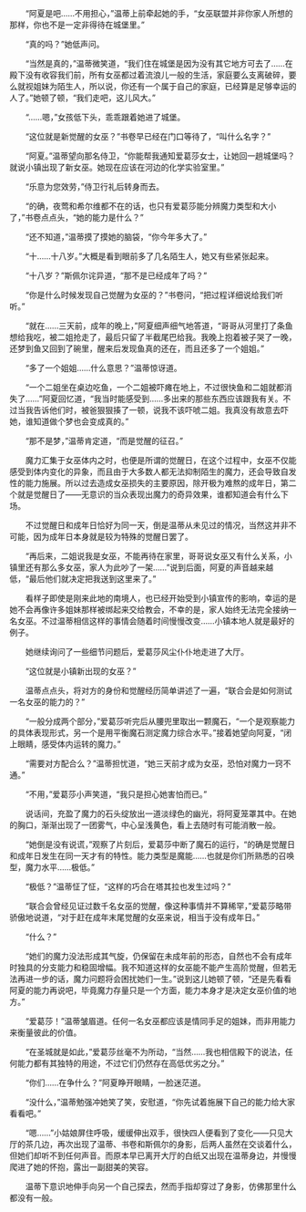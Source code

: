 　　“阿夏是吧……不用担心，”温蒂上前牵起她的手，“女巫联盟并非你家人所想的那样，你也不是一定非得待在城堡里。”

　　“真的吗？”她低声问。

　　“当然是真的，”温蒂微笑道，“我们住在城堡是因为没有其它地方可去了……在殿下没有收容我们前，所有女巫都过着流浪儿一般的生活，家庭要么支离破碎，要么就视姐妹为陌生人，所以说，你还有一个属于自己的家庭，已经算是足够幸运的人了。”她顿了顿，“我们走吧，这儿风大。”

　　“……嗯，”女孩低下头，乖乖跟着她进了城堡。

　　“这位就是新觉醒的女巫？”书卷早已经在门口等待了，“叫什么名字？”

　　“阿夏。”温蒂望向那名侍卫，“你能帮我通知爱葛莎女士，让她回一趟城堡吗？就说小镇出现了新女巫。她现在应该在河边的化学实验室里。”

　　“乐意为您效劳，”侍卫行礼后转身而去。

　　“的确，夜莺和希尔维都不在的话，也只有爱葛莎能分辨魔力类型和大小了，”书卷点点头，“她的能力是什么？”

　　“还不知道，”温蒂摸了摸她的脑袋，“你今年多大了。”

　　“十……十八岁。”大概是看到眼前多了几名陌生人，她又有些紧张起来。

　　“十八岁？”斯佩尔诧异道，“那不是已经成年了吗？”

　　“你是什么时候发现自己觉醒为女巫的？”书卷问，“把过程详细说给我们听听。”

　　“就在……三天前，成年的晚上，”阿夏细声细气地答道，“哥哥从河里打了条鱼想给我吃，被二姐抢走了，最后只留了半截尾巴给我。我晚上抱着被子哭了一晚，还梦到鱼又回到了碗里，醒来后发现鱼真的还在，而且还多了一个姐姐。”

　　“多了一个姐姐……什么意思？”温蒂惊讶道。

　　“一个二姐坐在桌边吃鱼，一个二姐被吓瘫在地上，不过很快鱼和二姐就都消失了……”阿夏回忆道，“我当时能感受到……多出来的那些东西应该跟我有关。不过当我告诉他们时，被爸狠狠揍了一顿，说我不该吓唬二姐。我真没有故意去吓她，谁知道做个梦也会变成真的。”

　　“那不是梦，”温蒂肯定道，“而是觉醒的征召。”

　　魔力汇集于女巫体内之时，也便是所谓的觉醒日，在这个过程中，女巫不仅能感受到体内变化的异象，而且由于大多数人都无法抑制陌生的魔力，还会导致自发性的能力施展。所以过去造成女巫损失的主要原因，除开极为难熬的成年日，第二个就是觉醒日了——无意识的当众表现出魔力的奇异效果，谁都知道会有什么下场。

　　不过觉醒日和成年日恰好为同一天，倒是温蒂从未见过的情况，当然这并非不可能，因为成年日本身就是较为特殊的觉醒日罢了。

　　“再后来，二姐说我是女巫，不能再待在家里，哥哥说女巫又有什么关系，小镇里还有那么多女巫，家人为此吵了一架……”说到后面，阿夏的声音越来越低，“最后他们就决定把我送到这里来了。”

　　看样子即使是刚来此地的南境人，也已经开始受到小镇宣传的影响，幸运的是她不会再像许多姐妹那样被绑起来交给教会，不幸的是，家人始终无法完全接纳一名女巫。不过温蒂相信这样的事情会随着时间慢慢改变……小镇本地人就是最好的例子。

　　她继续询问了一些细节问题后，爱葛莎风尘仆仆地走进了大厅。

　　“这位就是小镇新出现的女巫？”

　　温蒂点点头，将对方的身份和觉醒经历简单讲述了一遍，“联合会是如何测试一名女巫的能力的？”

　　“一般分成两个部分，”爱葛莎听完后从腰兜里取出一颗魔石，“一个是观察能力的具体表现形式，另一个是用平衡魔石测定魔力综合水平。”接着她望向阿夏，“闭上眼睛，感受体内运转的魔力。”

　　“需要对方配合么？”温蒂担忧道，“她三天前才成为女巫，恐怕对魔力一窍不通。”

　　“不用，”爱葛莎小声笑道，“我只是担心她害怕而已。”

　　说话间，充盈了魔力的石头绽放出一道淡绿色的幽光，将阿夏笼罩其中。在她的胸口，渐渐出现了一团雾气，中心呈浅黄色，看上去随时有可能消散一般。

　　“她倒是没有说谎，”观察了片刻后，爱葛莎中断了魔石的运行，“的确是觉醒日和成年日发生在同一天才有的特性。能力类型是魔能……也就是你们所熟悉的召唤型，魔力水平……极低。”

　　“极低？”温蒂怔了怔，“这样的巧合在塔其拉也发生过吗？”

　　“联合会曾经见证过数千名女巫的觉醒，像这种事情并不算稀罕，”爱葛莎略带骄傲地说道，“对于赶在成年末尾觉醒的女巫来说，相当于没有成年日。”

　　“什么？”

　　“她们的魔力没法形成其气旋，仍保留在未成年前的形态，自然也不会有成年时独具的分支能力和稳固增幅。我不知道这样的女巫能不能产生高阶觉醒，但若无法再进一步的话，魔力问题将会困扰她们一生。”说到这儿她顿了顿，“还是先看看阿夏的能力再说吧，毕竟魔力存量只是一个方面，能力本身才是决定女巫价值的地方。”

　　“爱葛莎！”温蒂皱眉道。任何一名女巫都应该是情同手足的姐妹，而非用能力来衡量彼此的价值。

　　“在圣城就是如此，”爱葛莎丝毫不为所动，“当然……我也相信殿下的说法，任何能力都有其独特的用途，不过它们仍然存在高低优劣之分。”

　　“你们……在争什么？”阿夏睁开眼睛，一脸迷茫道。

　　“没什么，”温蒂勉强冲她笑了笑，安慰道，“你先试着施展下自己的能力给大家看看吧。”

　　“嗯……”小姑娘屏住呼吸，缓缓伸出双手，很快四人便看到了变化——只见大厅的茶几边，再次出现了温蒂、书卷和斯佩尔的身影，后两人虽然在交谈着什么，但她们却听不到任何声音。而原本早已离开大厅的白纸又出现在温蒂身边，并慢慢爬进了她的怀抱，露出一副甜美的笑容。

　　温蒂下意识地伸手向另一个自己探去，然而手指却穿过了身影，仿佛那里什么都没有一般。
